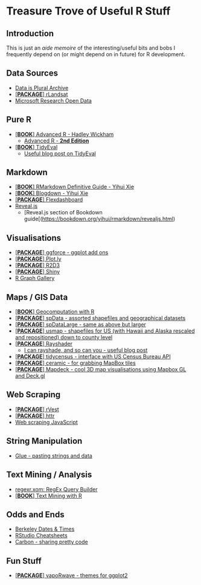 # Treasure Trove of Useful R Stuff

## Introduction
This is just an _aide memoire_ of the interesting/useful bits and bobs I frequently depend on (or might depend on in future) for R development.

## Data Sources
* [Data is Plural Archive](https://docs.google.com/spreadsheets/d/1wZhPLMCHKJvwOkP4juclhjFgqIY8fQFMemwKL2c64vk/edit)
* [[**PACKAGE**] rLandsat](https://blog.socialcops.com/technology/data-science/announcing-rlandsat-landsat-8-data/)
* [Microsoft Research Open Data](https://msropendata.com/)

## Pure R
* [[**BOOK**] Advanced R - Hadley Wickham](http://adv-r.had.co.nz/)
  * [Advanced R - **2nd Edition**](https://adv-r.hadley.nz/)
* [[**BOOK**] TidyEval](https://tidyeval.tidyverse.org/)
  * [Useful blog post on TidyEval](https://ijlyttle.shinyapps.io/tidyeval/#section-introduction)

## Markdown
* [[**BOOK**] RMarkdown Definitive Guide - Yihui Xie](https://bookdown.org/yihui/rmarkdown/)
* [[**BOOK**] Blogdown - Yihui Xie](https://bookdown.org/yihui/blogdown/)
* [[**PACKAGE**] Flexdashboard](https://rmarkdown.rstudio.com/flexdashboard/)
* [Reveal.js](https://github.com/hakimel/reveal.js)
  * [Reveal.js section of Bookdown guide[(https://bookdown.org/yihui/rmarkdown/revealjs.html)

## Visualisations
* [[**PACKAGE**] ggforce - ggplot add ons](https://github.com/thomasp85/ggforce)
* [[**PACKAGE**] Plot.ly](https://plot.ly/r/)
* [[**PACKAGE**] R2D3](https://github.com/rstudio/r2d3)
* [[**PACKAGE**] Shiny](https://shiny.rstudio.com/tutorial/)
* [R Graph Gallery](https://www.r-graph-gallery.com/)

## Maps / GIS Data
* [[**BOOK**] Geocomputation with R](https://geocompr.robinlovelace.net/index.html)
* [[**PACKAGE**] spData - assorted shapefiles and geographical datasets](https://nowosad.github.io/spData/)
* [[**PACKAGE**] spDataLarge - same as above but larger](https://github.com/Nowosad/spDataLarge)
* [[**PACKAGE**] usmap - shapefiles for US (with Hawaii and Alaska rescaled and repositioned) down to county level](https://github.com/pdil/usmap)
* [[**PACKAGE**] Rayshader](https://www.rayshader.com/)
  * [I can rayshade, and so can you - useful blog post](https://wcmbishop.github.io/rayshader-demo/#introduction)
* [[**PACKAGE**] tidycensus - interface with US Census Bureau API](https://walkerke.github.io/tidycensus/)
* [[**PACKAGE**] ceramic - for grabbing MapBox tiles](https://hypertidy.github.io/ceramic/)
* [[**PACKAGE**] Mapdeck - cool 3D map visualisations using Mapbox GL and Deck.gl](https://github.com/SymbolixAU/mapdeck)

## Web Scraping
* [[**PACKAGE**] rVest](https://blog.rstudio.com/2014/11/24/rvest-easy-web-scraping-with-r/)
* [[**PACKAGE**] httr](https://cran.r-project.org/web/packages/httr/vignettes/quickstart.html)
* [Web scraping JavaScript](https://www.datacamp.com/community/tutorials/scraping-javascript-generated-data-with-r)

## String Manipulation
* [Glue - pasting strings and data](https://github.com/tidyverse/glue)

## Text Mining / Analysis
* [regexr.xom: RegEx Query Builder](https://regexr.com/)
* [[**BOOK**] Text Mining with R](https://www.tidytextmining.com/index.html)

## Odds and Ends
* [Berkeley Dates & Times](https://www.stat.berkeley.edu/~s133/dates.html)
* [RStudio Cheatsheets](https://github.com/rstudio/cheatsheets)
* [Carbon - sharing pretty code](https://carbon.now.sh/?l=r)

## Fun Stuff
* [[**PACKAGE**] vapoRwave - themes for ggplot2](https://github.com/moldach/vapoRwave)

